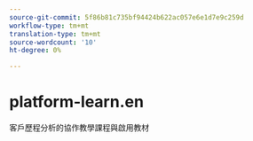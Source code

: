 ```yaml
---
source-git-commit: 5f86b81c735bf94424b622ac057e6e1d7e9c259d
workflow-type: tm+mt
translation-type: tm+mt
source-wordcount: '10'
ht-degree: 0%

---
```

# platform-learn.en

客戶歷程分析的協作教學課程與啟用教材
